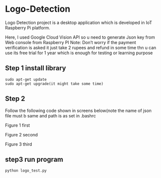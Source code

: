 # Logo-Detection
Logo Detection project is a desktop application which is developed in IoT Raspberry Pi platform.

Here, I used Google Cloud Vision API so u need to generate Json key from Web console from Raspberry PI
Note:
	Don’t worry if the payment verification is asked it just take 2 rupees and refund in some time
thn u can use its free trial for 1 year which is enough for testing or learning purpose 

## Step 1 install library 
	sudo apt-get update
	sudo apt-get upgrade(it might take some time) 
## Step 2
  Follow the following code shown in screens below(note the name of json file must b same and path is as set in .bashrc
 
Figure 1 first
	 
Figure 2 second
 
Figure 3 third

## step3 run program
	python logo_test.py
	
